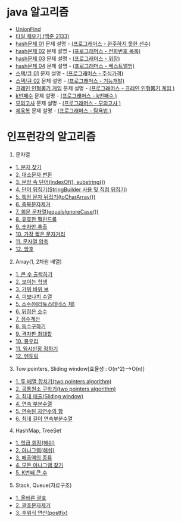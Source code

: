 # java 알고리즘 
  - <a href="https://github.com/koreanstudent/Algorithmus/blob/master/src/main/java/UnionFind.java">UnionFind</a>
  - <a href="https://github.com/koreanstudent/Algorithmus/blob/master/src/main/java/FillingTiles.java">타일 채우기 (백준 2133)</a>
  - <a href="https://github.com/koreanstudent/Algorithmus/blob/master/src/main/java/hash01.java">hash문제 01</a><p2> 문제 설명 - </p2><a href="https://programmers.co.kr/learn/courses/30/lessons/42576">(프로그래머스 - 완주하지 못한 선수)</a>
  - <a href="https://github.com/koreanstudent/Algorithmus/blob/master/src/main/java/hash02.java">hash문제 02</a><p2> 문제 설명 - </p2><a href="https://programmers.co.kr/learn/courses/30/lessons/42577">(프로그래머스 - 전화번호 목록)</a>
  - <a href="https://github.com/koreanstudent/Algorithmus/blob/master/src/main/java/hash03.java">hash문제 03</a><p2> 문제 설명 - </p2><a href="https://programmers.co.kr/learn/courses/30/lessons/42578">(프로그래머스 - 위장)</a>
  - <a href="https://github.com/koreanstudent/Algorithmus/blob/master/src/main/java/hash04.java">hash문제 04</a><p2> 문제 설명 - </p2><a href="https://programmers.co.kr/learn/courses/30/lessons/42579">(프로그래머스 - 베스트앨범)</a>
  - <a href="https://github.com/koreanstudent/Algorithmus/blob/master/src/main/java/stack.java">스택/큐 01</a><p2> 문제 설명 - </p2><a href="https://programmers.co.kr/learn/courses/30/lessons/42584">(프로그래머스 - 주식가격)</a>  
  - <a href="https://github.com/koreanstudent/Algorithmus/blob/master/src/main/java/stack2.java">스택/큐 02</a><p2> 문제 설명 - </p2><a href="https://programmers.co.kr/learn/courses/30/lessons/42586">(프로그래머스 - 기능개발)</a>
  - <a href="https://github.com/koreanstudent/Algorithmus/blob/master/src/main/java/dollDraw.java">크레인 인형뽑기 게임</a><p2> 문제 설명 - </p2><a href="https://programmers.co.kr/learn/courses/30/lessons/64061">(프로그래머스 - 크레인 인형뽑기 게임 )</a>
  - <a href="https://github.com/koreanstudent/Algorithmus/blob/master/src/main/java/kNumber.java">k번째수</a><p2> 문제 설명 - </p2><a href="https://programmers.co.kr/learn/courses/30/lessons/42748">(프로그래머스 - k번째수 )</a>
  - <a href="https://github.com/koreanstudent/Algorithmus/blob/master/src/main/java/practiceTest.java">모의고사</a><p2> 문제 설명 - </p2><a href="https://programmers.co.kr/learn/courses/30/lessons/42840">(프로그래머스 - 모의고사 )</a>
  - <a href="https://github.com/koreanstudent/Algorithmus/blob/master/src/main/java/gymSuit.java">체육복</a><p2> 문제 설명 - </p2><a href="https://programmers.co.kr/learn/courses/30/lessons/42862">(프로그래머스 - 탐욕법 )</a>

# 인프런강의 알고리즘
 1. 문자열
  - <a href="https://github.com/koreanstudent/Algorithmus/blob/master/src/main/java/inflearn/string/java01.java">1. 문자 찾기</a> 
  - <a href="https://github.com/koreanstudent/Algorithmus/blob/master/src/main/java/inflearn/string/java02.java">2. 대소문자 변환</a>
  - <a href="https://github.com/koreanstudent/Algorithmus/blob/master/src/main/java/inflearn/string/java03.java">3. 문장 속 단어(indexOf(), substring())</a>
  - <a href="https://github.com/koreanstudent/Algorithmus/blob/master/src/main/java/inflearn/string/java04.java">4. 단어 뒤집기(StringBuilder 사용 및 직접 뒤집기)</a>
  - <a href="https://github.com/koreanstudent/Algorithmus/blob/master/src/main/java/inflearn/string/java05.java">5. 특정 문자 뒤집기(toCharArray())</a>
  - <a href="https://github.com/koreanstudent/Algorithmus/blob/master/src/main/java/inflearn/string/java06.java">6. 중복문자제거</a>
  - <a href="https://github.com/koreanstudent/Algorithmus/blob/master/src/main/java/inflearn/string/java07.java">7. 회문 문자열(equalsIgnoreCase())</a>
  - <a href="https://github.com/koreanstudent/Algorithmus/blob/master/src/main/java/inflearn/string/java08.java">8. 유효한 팰린드롬</a>
  - <a href="https://github.com/koreanstudent/Algorithmus/blob/master/src/main/java/inflearn/string/java09.java">9. 숫자만 추출</a>
  - <a href="https://github.com/koreanstudent/Algorithmus/blob/master/src/main/java/inflearn/string/java10.java">10. 가장 짧은 문자거리</a>
  - <a href="https://github.com/koreanstudent/Algorithmus/blob/master/src/main/java/inflearn/string/java11.java">11. 문자열 압축</a>
  - <a href="https://github.com/koreanstudent/Algorithmus/blob/master/src/main/java/inflearn/string/java12.java">12. 암호</a>

 2. Array(1, 2차원 배열)
  - <a href="https://github.com/koreanstudent/Algorithmus/blob/master/src/main/java/inflearn/array/java01.java">1. 큰 수 출력하기</a>
  - <a href="https://github.com/koreanstudent/Algorithmus/blob/master/src/main/java/inflearn/array/java02.java">2. 보이는 학생</a>
  - <a href="https://github.com/koreanstudent/Algorithmus/blob/master/src/main/java/inflearn/array/java03.java">3. 가위 바위 보</a>
  - <a href="https://github.com/koreanstudent/Algorithmus/blob/master/src/main/java/inflearn/array/java04.java">4. 피보나치 수열</a>
  - <a href="https://github.com/koreanstudent/Algorithmus/blob/master/src/main/java/inflearn/array/java05.java">5. 소수(에라토스테네스 체)</a>
  - <a href="https://github.com/koreanstudent/Algorithmus/blob/master/src/main/java/inflearn/array/java06.java">6. 뒤집은 소수</a>
  - <a href="https://github.com/koreanstudent/Algorithmus/blob/master/src/main/java/inflearn/array/java07.java">7. 점수계산</a>
  - <a href="https://github.com/koreanstudent/Algorithmus/blob/master/src/main/java/inflearn/array/java08.java">8. 등수구하기</a>
  - <a href="https://github.com/koreanstudent/Algorithmus/blob/master/src/main/java/inflearn/array/java09.java">9. 격자판 최대합</a>
  - <a href="https://github.com/koreanstudent/Algorithmus/blob/master/src/main/java/inflearn/array/java10.java">10. 봉우리</a>
  - <a href="https://github.com/koreanstudent/Algorithmus/blob/master/src/main/java/inflearn/array/java11.java">11. 임시반장 정하기</a>
  - <a href="https://github.com/koreanstudent/Algorithmus/blob/master/src/main/java/inflearn/array/java12.java">12. 멘토링</a>

 3. Tow pointers, Sliding window[효율성 : O(n^2)-->O(n)]
  - <a href="https://github.com/koreanstudent/Algorithmus/blob/master/src/main/java/inflearn/Towpointers_Slidingwindow/java01.java">1. 두 배열 합치기(two pointers algorithm)</a>
  - <a href="https://github.com/koreanstudent/Algorithmus/blob/master/src/main/java/inflearn/Towpointers_Slidingwindow/java02.java">2. 공통원소 구하기(two pointers algorithm)</a>
  - <a href="https://github.com/koreanstudent/Algorithmus/blob/master/src/main/java/inflearn/Towpointers_Slidingwindow/java03.java">3. 최대 매출(Sliding window)</a>
  - <a href="https://github.com/koreanstudent/Algorithmus/blob/master/src/main/java/inflearn/Towpointers_Slidingwindow/java04.java">4. 연속 부분수열</a>
  - <a href="https://github.com/koreanstudent/Algorithmus/blob/master/src/main/java/inflearn/Towpointers_Slidingwindow/java05.java">5. 연속된 자연수의 합</a>
  - <a href="https://github.com/koreanstudent/Algorithmus/blob/master/src/main/java/inflearn/Towpointers_Slidingwindow/java06.java">6. 최대 길이 연속부분수열</a>

 4. HashMap, TreeSet
  - <a href="https://github.com/koreanstudent/Algorithmus/blob/master/src/main/java/inflearn/hashMap/java01.java">1. 학급 회장(해쉬)</a>
  - <a href="https://github.com/koreanstudent/Algorithmus/blob/master/src/main/java/inflearn/hashMap/java02.java">2. 아나그램(해쉬)</a>
  - <a href="https://github.com/koreanstudent/Algorithmus/blob/master/src/main/java/inflearn/hashMap/java03.java">3. 매출액의 종류</a>
  - <a href="https://github.com/koreanstudent/Algorithmus/blob/master/src/main/java/inflearn/hashMap/java04.java">4. 모든 아나그램 찾기</a>
  - <a href="https://github.com/koreanstudent/Algorithmus/blob/master/src/main/java/inflearn/hashMap/java05.java">5. K번째 큰 수</a>

 5. Stack, Queue(자료구조)
  - <a href="https://github.com/koreanstudent/Algorithmus/blob/master/src/main/java/inflearn/stackAndQueue/java01.java">1. 올바른 괄호</a>
  - <a href="https://github.com/koreanstudent/Algorithmus/blob/master/src/main/java/inflearn/stackAndQueue/java02.java">2. 괄호문자제거</a>
  - <a href="https://github.com/koreanstudent/Algorithmus/blob/master/src/main/java/inflearn/stackAndQueue/java03.java">3. 후위식 연산(postfix)</a>